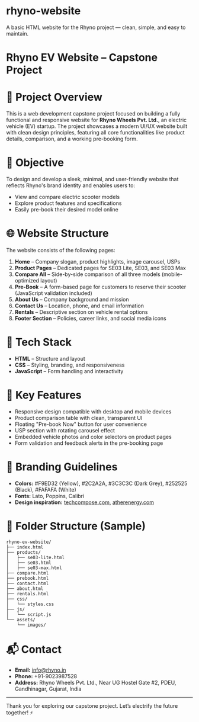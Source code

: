 # rhyno-website
A basic HTML website for the Rhyno project — clean, simple, and easy to maintain.
# Rhyno EV Website – Capstone Project

# 📌 Project Overview
This is a web development capstone project focused on building a fully functional and responsive website for **Rhyno Wheels Pvt. Ltd.**, an electric vehicle (EV) startup. The project showcases a modern UI/UX website built with clean design principles, featuring all core functionalities like product details, comparison, and a working pre-booking form.

# 🚀 Objective
To design and develop a sleek, minimal, and user-friendly website that reflects Rhyno's brand identity and enables users to:
- View and compare electric scooter models
- Explore product features and specifications
- Easily pre-book their desired model online

# 🌐 Website Structure
The website consists of the following pages:

1. **Home** – Company slogan, product highlights, image carousel, USPs
2. **Product Pages** – Dedicated pages for SE03 Lite, SE03, and SE03 Max
3. **Compare All** – Side-by-side comparison of all three models (mobile-optimized layout)
4. **Pre-Book** – A form-based page for customers to reserve their scooter (JavaScript validation included)
5. **About Us** – Company background and mission
6. **Contact Us** – Location, phone, and email information
7. **Rentals** – Descriptive section on vehicle rental options
8. **Footer Section** – Policies, career links, and social media icons

# 🎨 Tech Stack
- **HTML** – Structure and layout
- **CSS** – Styling, branding, and responsiveness
- **JavaScript** – Form handling and interactivity

# 🧠 Key Features
- Responsive design compatible with desktop and mobile devices
- Product comparison table with clean, transparent UI
- Floating "Pre-book Now" button for user convenience
- USP section with rotating carousel effect
- Embedded vehicle photos and color selectors on product pages
- Form validation and feedback alerts in the pre-booking page

# 🎯 Branding Guidelines
- **Colors:** #F9ED32 (Yellow), #2C2A2A, #3C3C3C (Dark Grey), #252525 (Black), #FAFAFA (White)
- **Fonts:** Lato, Poppins, Calibri
- **Design inspiration:** [techcompose.com](https://techcompose.com/), [atherenergy.com](https://www.atherenergy.com/)

# 📁 Folder Structure (Sample)
```
rhyno-ev-website/
├── index.html
├── products/
│   ├── se03-lite.html
│   ├── se03.html
│   ├── se03-max.html
├── compare.html
├── prebook.html
├── contact.html
├── about.html
├── rentals.html
├── css/
│   └── styles.css
├── js/
│   └── script.js
└── assets/
    └── images/
```
# 📬 Contact
- **Email:** info@rhyno.in
- **Phone:** +91-9023987528
- **Address:** Rhyno Wheels Pvt. Ltd., Near UG Hostel Gate #2, PDEU, Gandhinagar, Gujarat, India

---
Thank you for exploring our capstone project. Let’s electrify the future together! ⚡

